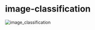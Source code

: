 # image-classification
![image_classification](https://github.com/LeoTang2307/image-classification/assets/125735229/77494dbe-4fb0-4e19-b72e-09068e8ade04)
